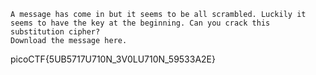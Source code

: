 ```
A message has come in but it seems to be all scrambled. Luckily it seems to have the key at the beginning. Can you crack this substitution cipher?
Download the message here.
```

picoCTF{5UB5717U710N_3V0LU710N_59533A2E}  
